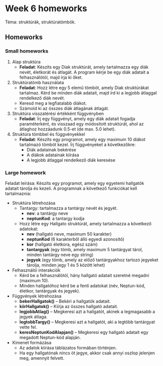 # Week 6 homeworks
Téma: struktúrák, struktúratömbök.

## Homeworks

### Small homeworks
1. Alap struktúra
   - __Feladat__: Készíts egy Diak struktúrát, amely tartalmazza egy diák nevét, életkorát és átlagát. A program kérje be egy diák adatait a felhasználótól, majd írja ki őket.
2. Struktúratömb használata
   - __Feladat__: Hozz létre egy 5 elemű tömböt, amely Diak struktúrákat tartalmaz. Kérd be minden diák adatait, majd írd ki a legjobb átlaggal rendelkező diák nevét.
   - Keresd meg a legfiatalabb diákot.
   - Számold ki az összes diák átlagának átlagát.
3. Struktúra visszatérési értékként függvényben
   - __Feladat__: Írj egy függvényt, amely egy diák adatait fogadja paraméterként, és visszaad egy módosított struktúrát, ahol az átlaghoz hozzáadunk 0.5-et (de max. 5.0 lehet).
4. Struktúra tömbbel és függvényekkel
   - __Feladat__: Készíts egy programot, amely egy maximum 10 diákot tartalmazó tömböt kezel. Írj függvényeket a következőkre:
       - Diák adatainak bekérése
       - A diákok adatainak kiírása
       - A legjobb átlaggal rendelkező diák keresése



### Large homework
Feladat leírása:
Készíts egy programot, amely egy egyetemi hallgatók adatait tárolja és kezeli. A programnak a következő funkciókat kell tartalmaznia:

- Struktúra létrehozása
  - Tantargy: tartalmazza a tantárgy nevét és jegyét.
    - __nev__: a tantárgy neve
    - __neptunKod__: a tantargy kodja
  - Hozz létre egy Hallgato struktúrát, amely tartalmazza a következő adatokat:
    - __nev__ (hallgató neve, maximum 50 karakter)
    - __neptunKod__ (6 karakterből álló egyedi azonosító)
    - __kor__ (hallgató életkora, egész szám)
    - __tantargyak__ (egy tömb, amely maximum 5 tantárgyat tárol, minden tantárgy neve egy string)
    - __jegyek__ (egy tömb, amely az előző tantárgyakhoz tartozó jegyeket tárolja, minden jegy 1 és 5 között lehet)
- Felhasználói interakciók
  - Kérd be a felhasználótól, hány hallgató adatait szeretné megadni (maximum 10).
  - Minden hallgatóhoz kérd be a fenti adatokat (név, Neptun-kód, életkor, tantárgyak és jegyek).
- Függvények létrehozása
  - __bekerHallgatok()__ – Bekéri a hallgatók adatait.
  - __kiirHallgatok()__ – Kiírja az összes hallgató adatait.
  - __legjobbAtlag()__ – Megkeresi azt a hallgatót, akinek a legmagasabb a jegyek átlaga.
  - __legtobbTargy()__ – Megkeresi azt a hallgatót, aki a legtöbb tantárgyat vette fel.
  - __keresNeptunKodAlapjan()__ – Megkeresi egy hallgató adatait egy megadott Neptun-kód alapján.
- Kimenet formázása
  - Az adatok kiírása táblázatos formában történjen.
  - Ha egy hallgatónak nincs öt jegye, akkor csak annyi oszlop jelenjen meg, amennyit felvett.